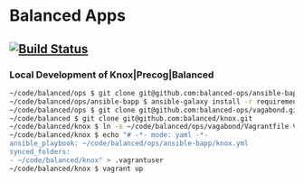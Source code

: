 # Balanced Apps

## [![Build Status](https://travis-ci.org/balanced-ops/ansible-bapp.svg)](https://travis-ci.org/balanced-ops/ansible-bapp)

### Local Development of Knox|Precog|Balanced

```bash
~/code/balanced/ops $ git clone git@github.com:balanced-ops/ansible-bapp.git
~/code/balanced/ops/ansible-bapp $ ansible-galaxy install -r requirements.yml -p $(pwd)/roles --force
~/code/balanced/ops $ git clone git@github.com:balanced-ops/vagabond.git
~/code/balanced $ git clone git@github.com:balanced/knox.git
~/code/balanced/knox $ ln -s ~/code/balanced/ops/vagabond/Vagrantfile Vagrantfile
~/code/balanced/knox $ echo "# -*- mode: yaml -*-
ansible_playbook: ~/code/balanced/ops/ansible-bapp/knox.yml
synced_folders:
- ~/code/balanced/knox" > .vagrantuser
~/code/balanced/knox $ vagrant up
```
